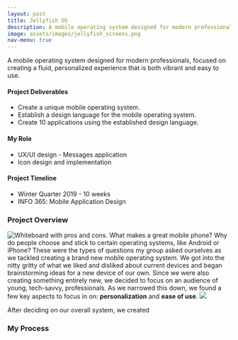 ```yaml
---
layout: post
title: Jellyfish OS
description: A mobile operating system designed for modern professionals.
image: assets/images/jellyfish_screens.png
nav-menu: true
---
```


<!-- Main -->
<div id="main" class="alt">

<!-- Content -->
<p>A mobile operating system designed for modern professionals, focused on creating a fluid, personalized experience that is both vibrant and easy to use.</p>
<div class="row">
	<div class="4u 12u$(medium)">
		<h4>Project Deliverables</h4>
		<ul class="alt"><li>Create a unique mobile operating system.</li>
		<li>Establish a design language for the mobile operating system.</li>
		<li>Create 10 applications using the established design language.</li>
		</ul>
	</div>
	<div class="4u 12u$(medium)">
		<h4>My Role</h4>
		<ul class="alt"><li>UX/UI design - Messages application</li>
		<li>Icon design and implementation</li></ul>
	</div>
	<div class="4u$ 12u$(medium)">
		<h4>Project Timeline</h4>
		<ul class="alt"><li>Winter Quarter 2019 - 10 weeks </li>
		<li>INFO 365: Mobile Application Design</li></ul>
	</div>
</div>

<!-- Elements -->
<h3 id="elements">Project Overview</h3>

<p><span class="image left"><img src="{{site.baseurl}}/assets/images/current_tech_proscons.png" alt="Whiteboard with pros and cons."/></span>
What makes a great mobile phone? Why do people choose and stick to certain operating systems, like Android or iPhone? These were the types of questions my group asked ourselves as we tackled creating a brand new mobile operating system. We got into the nitty gritty of what we liked and disliked about current devices and began brainstorming ideas for a new device of our own. Since we were also creating something entirely new, we decided to focus on an audience of young, tech-savvy, professionals. As we narrowed this down, we found a few key aspects to focus in on: <b>personalization</b> and <b>ease of use</b>.
<span class="image fit"><img src="{{site.baseurl}}/assets/images/device_brainstorming.png"/></span></p>

<p>After deciding on our overall system, we created</p>

<!-- My contribution? -->
<h3 id="elements">My Process</h3>

<!-- <hr class="major" /> -->

<!-- <p>Praesent ac adipiscing ullamcorper semper ut amet ac risus. Lorem sapien ut odio odio nunc. Ac adipiscing nibh porttitor erat risus justo adipiscing adipiscing amet placerat accumsan. Vis. Faucibus odio magna tempus adipiscing a non. In mi primis arcu ut non accumsan vivamus ac blandit adipiscing adipiscing arcu metus praesent turpis eu ac lacinia nunc ac commodo gravida adipiscing eget accumsan ac nunc adipiscing adipiscing.</p> -->

</div>